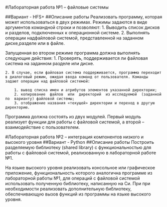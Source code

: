 #Лабораторная работа №1 – файловые системы

##Вариант - HFS+
##Описание работы
Реализовать программу, которая может использоваться в двух режимах. Режимы задаются в виде аргументов командной строки и позволяют:
	1. Выводить список дисков и разделов, подключенных к операционной системе.
	2. Выполнять операции надфайловой системой, представленной на заданном диске,разделе или в файле.

Запущенная во втором режиме программа должна выполнять следующие действия:
	1. Проверять, поддерживается ли файловая система на заданном разделе или диске. 

	2. В случае, если файловая система поддерживается, программа переходит в диалоговый режим, ожидая ввода команд от пользователя. Команды задают операции над файловой системой:

		1. вывод списка имен и атрибутов элементов указанной директории;
		2. копирование  файлов  или  директорий  из исследуемой  (заданной  по  варианту) файловой системы;
		3. отображение названия «текущей» директории и переход в другую директорию.

Программа должна состоять из двух модулей. Первый модуль реализует функции для работы с файловой системой, а второй – взаимодействие с пользователем.

#Лабораторная работа №2 – интеграция  компонентов  низкого  и высокого уровня
##Вариант - Python
##Описание работы
Построить разделяемую библиотеку (shared library) с функциональностью для работы с файловой системой, реализованную в лабораторной работе №1.

На  языке  высокого  уровня  реализовать консольное  или графическое  приложение, функциональность которого аналогична программе из лабораторной работы №1, для операций с файловой  системой использовать  полученную  библиотеку,  написанную  на  Си. При  при необходимости реализовать дополнительную библиотеку, обеспечивающую вызов функций из программы на языке высокого уровня.